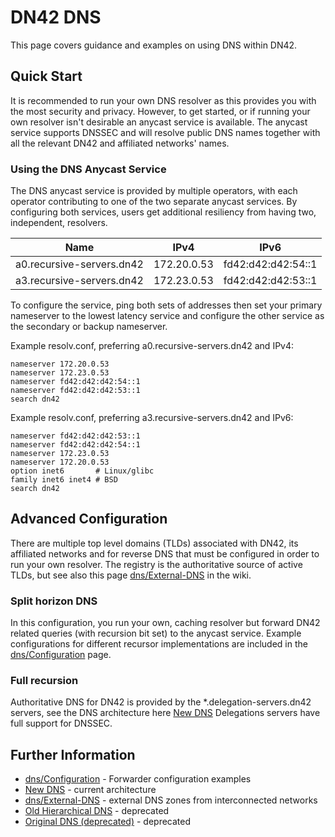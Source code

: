 # DN42 DNS

This page covers guidance and examples on using DNS within DN42.

## Quick Start

It is recommended to run your own DNS resolver as this provides you with the most security and privacy. 
However, to get started, or if running your own resolver isn't desirable an anycast service
is available. The anycast service supports DNSSEC and will resolve public DNS names together with all the 
relevant DN42 and affiliated networks' names.

### Using the DNS Anycast Service

The DNS anycast service is provided by multiple operators, with each operator contributing to one of the two separate 
anycast services. By configuring both services, users get additional resiliency from having two, independent, resolvers. 

| Name | IPv4 | IPv6 |
|---|---|---|
| a0.recursive-servers.dn42 | 172.20.0.53 | fd42:d42:d42:54::1 |
| a3.recursive-servers.dn42 | 172.23.0.53 | fd42:d42:d42:53::1 |

To configure the service, ping both sets of addresses then set your primary nameserver to the lowest latency 
service and configure the other service as the secondary or backup nameserver.

Example resolv.conf, preferring a0.recursive-servers.dn42 and IPv4:

```text
nameserver 172.20.0.53
nameserver 172.23.0.53
nameserver fd42:d42:d42:54::1
nameserver fd42:d42:d42:53::1
search dn42
```

Example resolv.conf, preferring a3.recursive-servers.dn42 and IPv6:

```text
nameserver fd42:d42:d42:53::1
nameserver fd42:d42:d42:54::1
nameserver 172.23.0.53
nameserver 172.20.0.53
option inet6       # Linux/glibc
family inet6 inet4 # BSD
search dn42
```

## Advanced Configuration

There are multiple top level domains (TLDs) associated with DN42, its affiliated networks and for reverse DNS that must
be configured in order to run your own resolver. The registry is the authoritative source of active TLDs, but see also
this page [dns/External-DNS](/services/dns/External-DNS) in the wiki.

### Split horizon DNS

In this configuration, you run your own, caching resolver but forward DN42 related queries (with recursion bit set) 
to the anycast service. Example configurations for different recursor implementations are included in the [dns/Configuration](/services/dns/Configuration) page.

### Full recursion 

Authoritative DNS for DN42 is provided by the *.delegation-servers.dn42 servers, see the DNS architecture here 
[New DNS](/services/New-DNS) Delegations servers have full support for DNSSEC. 

## Further Information

* [dns/Configuration](/services/dns/Configuration) - Forwarder configuration examples
* [New DNS](/services/New-DNS) - current architecture
* [dns/External-DNS](/services/dns/External-DNS) - external DNS zones from interconnected networks
* [Old Hierarchical DNS](/Old-Hierarchical-DNS) - deprecated
* [Original DNS (deprecated)](/Original-DNS-(deprecated)) - deprecated
